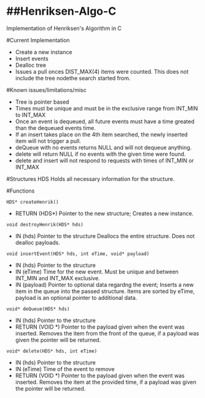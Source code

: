 ##Henriksen-Algo-C
================

Implementation of Henriksen's Algorithm in C

#Current Implementation
- Create a new instance
- Insert events
- Dealloc tree
- Issues a pull onces DIST_MAX(4) items were counted. This does not include the tree nodethe search started from.

#Known issues/limitations/misc
- Tree is pointer based
- Times must be unique and must be in the exclusive range from INT_MIN to INT_MAX 
- Once an event is dequeued, all future events must have a time greated than the dequeued events time.
- If an insert takes place on the 4th item searched, the newly inserted item will not trigger a pull.
- deQueue with no events returns NULL and will not dequeue anything.
- delete will return NULL if no events with the given time were found.
- delete and insert will not respond to requests with times of INT_MIN or INT_MAX


#Structures
HDS
  Holds all necessary information for the structure.
  
#Functions

``` HDS* createHenrik() ```
- RETURN (HDS*) Pointer to the new structure;
Creates a new instance.

``` void destroyHenrik(HDS* hds) ```
- IN (hds) Pointer to the structure 
Deallocs the entire structure. Does not dealloc payloads.

``` void insertEvent(HDS* hds, int eTime, void* payload) ```
- IN (hds) Pointer to the structure
- IN (eTime) Time for the new event. Must be unique and between INT_MIN and INT_MAX exclusive. 
- IN (payload) Pointer to optional data regardng the event;
Inserts a new item in the queue into the passed structure. Items are sorted by eTime, payload is an optional pointer to additional data.

``` void* deQueue(HDS* hds) ```
- IN (hds) Pointer to the structure
- RETURN (VOID *) Pointer to the payload given when the event was inserted.
Removes the item from the front of the queue, if a payload was given the pointer will be returned.

``` void* delete(HDS* hds, int eTime) ```
- IN (hds) Pointer to the structure
- IN (eTime) Time of the event to remove
- RETURN (VOID *) Pointer to the payload given when the event was inserted.
Removes the item at the provided time, if a payload was given the pointer will be returned.


  
